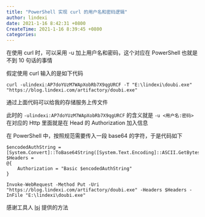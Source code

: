 ```yaml
---
title: "PowerShell 实现 curl 的用户名和密码逻辑"
author: lindexi
date: 2021-1-16 8:42:31 +0800
CreateTime: 2021-1-16 8:39:45 +0800
categories: 
---
```


在使用 curl 时，可以采用 -u 加上用户名和密码，这个对应在 PowerShell 也就是不到 10 句话的事情

<!--more-->


<!-- 发布 -->

假定使用 curl 输入的是如下代码

```
curl -ulindexi:AP7doYUzM7WApXobRb7X9qgURCF -T "E:\lindexi\doubi.exe" "https://blog.lindexi.com/artifactory/doubi.exe"
```

通过上面代码可以给我的存储服务上传文件

此时的 `-ulindexi:AP7doYUzM7WApXobRb7X9qgURCF` 的含义就是 `-u <用户名:密码>` 在对应的 Http 里面就是在 Head 的 Authorization 加入信息

在 PowerShell 中，按照规范需要传入一段 base64 的字符，于是代码如下

```
$encodedAuthString =  [System.Convert]::ToBase64String([System.Text.Encoding]::ASCII.GetBytes("lindexi:AP7doYUzM7WApXobRb7X9qgURCF")) 
$Headers = 
@{
    Authorization = "Basic $encodedAuthString"
}

Invoke-WebRequest -Method Put -Uri "https://blog.lindexi.com/artifactory/doubi.exe" -Headers $Headers -InFile "E:\lindexi\doubi.exe"
```

感谢工具人 [lsj](https://blog.sdlsj.net/ ) 提供的方法


